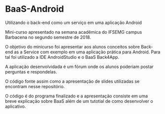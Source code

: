 # BaaS-Android

Utilizando o back-end como um serviço em uma aplicação Android


Mini-curso apresentado na semana acadêmica do IFSEMG campus Barbacena no segundo semestre de 2018.

O objetivo do minicurso foi apresentar aos alunos conceitos sobre Back-end as a Service com exemplo
em uma aplicação prática para Android. Para tal foi utilizado a IDE AndroidStudio e o BaaS Back4App.

A aplicação desenvolvidada é um fórum onde os alunos poderiam postar perguntas e respondelas.

O código fonte assim como a apresentação de slides utilizadas se encontram nesse repositório.

O código é do programa finalizado e a apresentação consiste em uma breve explicação sobre BaaS
além de um tutotial de como desenvolver o aplicativo.
